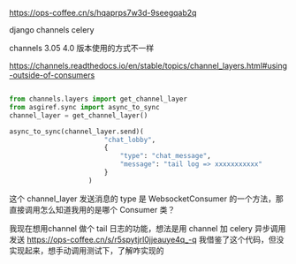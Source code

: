 https://ops-coffee.cn/s/hqaprps7w3d-9seegqab2q

django channels celery

channels 3.05  4.0 版本使用的方式不一样

https://channels.readthedocs.io/en/stable/topics/channel_layers.html#using-outside-of-consumers

```python

from channels.layers import get_channel_layer
from asgiref.sync import async_to_sync
channel_layer = get_channel_layer()

async_to_sync(channel_layer.send)(
                        "chat_lobby",
                        {
                            "type": "chat_message",
                            "message": "tail log => xxxxxxxxxxx"
                        }
                    )
```


这个 channel_layer 发送消息的 type 是 WebsocketConsumer 的一个方法，那直接调用怎么知道我用的是哪个 Consumer 类？

我现在想用channel 做个 tail 日志的功能，想法是用 channel 加 celery 异步调用发送
https://ops-coffee.cn/s/r5spytjrl0jjeauye4q_-q
我借鉴了这个代码，但没实现起来，想手动调用测试下，了解咋实现的